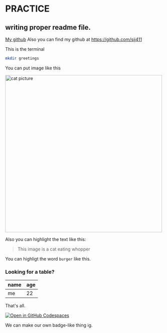 # PRACTICE 
## writing proper readme file. 

[My github](https://github.com/sij411)
Also you can find my github at <https://github.com/sij411>

This is the terminal 

```bash
mkdir greetings

```
You can put image like this

<img width="500" alt="cat picture" src="https://preview.redd.it/69kxl4x8q7n91.jpg?width=640&crop=smart&auto=webp&s=559fbf3fb1562dae22ee3c990b4491ca0c4e93f2">

Also you can highlight the text like this:
> This image is a cat eating whopper

You can highligt the word `burger` like this.

### Looking for a table?

|name|age|
|----|---|
|me  | 22|

That's all. 

[![Open in GitHub Codespaces](https://github.com/codespaces/badge.svg)](https://github.com/codespaces/new?hide_repo_select=true&ref=main&repo=7517918)

We can make our own badge-like thing ig. 
